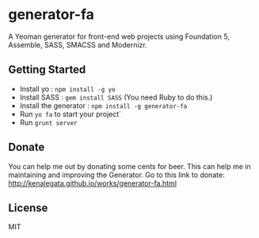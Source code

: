 # generator-fa

A Yeoman generator for front-end web projects using Foundation 5, Assemble, SASS, SMACSS and Modernizr.


## Getting Started
- Install yo : `npm install -g yo`
- Install SASS : `gem install SASS` (You need Ruby to do this.)
- Install the generator : `npm install -g generator-fa`
- Run `yo fa` to start your project`
- Run `grunt server`

## Donate
You can help me out by donating some cents for beer. This can help me in maintaining and improving the Generator.
Go to this link to donate: http://kenalegata.github.io/works/generator-fa.html

## License

MIT
